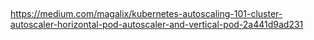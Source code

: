 ##
https://medium.com/magalix/kubernetes-autoscaling-101-cluster-autoscaler-horizontal-pod-autoscaler-and-vertical-pod-2a441d9ad231
